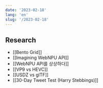 ```yaml
---
date: '2023-02-18'
lang: 'en'
slug: '/2023-02-18'
---
```


## Research

- [[Bento Grid]]
- [[Imagining WebNPU API]]
- [[WebNPU API를 상상하다]]
- [[VP9 vs HEVC]]
- [[USDZ vs glTF]]
- [[30-Day Tweet Test (Harry Stebbings)]]
